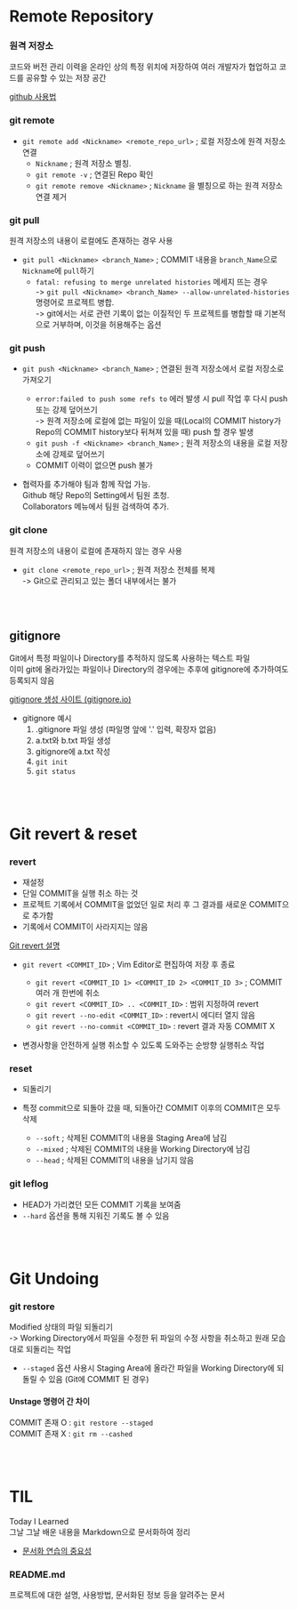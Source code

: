 # Remote Repository

### 원격 저장소

코드와 버전 관리 이력을 온라인 상의 특정 위치에 저장하여 여러 개발자가 협업하고 코드를 공유할 수 있는 저장 공간

[github 사용법](https://training.github.com/downloads/ko/github-git-cheat-sheet/)

### git remote

- `git remote add <Nickname> <remote_repo_url>` ; 로컬 저장소에 원격 저장소 연결
  - `Nickname` ; 원격 저장소 별칭.
  - `git remote -v` ; 연결된 Repo 확인
  - `git remote remove <Nickname>` ; `Nickname` 을 별칭으로 하는 원격 저장소 연결 제거

### git pull

원격 저장소의 내용이 로컬에도 존재하는 경우 사용

- `git pull <Nickname> <branch_Name>` ; COMMIT 내용을 `branch_Name`으로 `Nickname`에 `pull`하기
  - `fatal: refusing to merge unrelated histories` 메세지 뜨는 경우<br> -> `git pull <Nickname> <branch_Name> --allow-unrelated-histories` 명령어로 프로젝트 병합.<br>-> git에서는 서로 관련 기록이 없는 이질적인 두 프로젝트를 병합할 때 기본적으로 거부하며, 이것을 허용해주는 옵션

### git push

- `git push <Nickname> <branch_Name>` ; 연결된 원격 저장소에서 로컬 저장소로 가져오기

  - `error:failed to push some refs to` 에러 발생 시 pull 작업 후 다시 push 또는 강제 덮어쓰기
    <br>-> 원격 저장소에 로컬에 없는 파일이 있을 때(Local의 COMMIT history가 Repo의 COMMIT history보다 뒤쳐져 있을 때) push 할 경우 발생
  - `git push -f <Nickname> <branch_Name>` ; 원격 저장소의 내용을 로컬 저장소에 강제로 덮어쓰기
  - COMMIT 이력이 없으면 push 불가

- 협력자를 추가해야 팀과 함께 작업 가능.<br>Github 해당 Repo의 Setting에서 팀원 초청.<br>Collaborators 메뉴에서 팀원 검색하여 추가.

### git clone

원격 저장소의 내용이 로컬에 존재하지 않는 경우 사용

- `git clone <remote_repo_url>` ; 원격 저장소 전체를 복제
  <br>-> Git으로 관리되고 있는 폴더 내부에서는 불가

<br><br>

## gitignore

Git에서 특정 파일이나 Directory를 추적하지 않도록 사용하는 텍스트 파일
<br>이미 git에 올라가있는 파일이나 Directory의 경우에는 추후에 gitignore에 추가하여도 등록되지 않음

[gitignore 생성 사이트 (gitignore.io)](https://www.toptal.com/developers/gitignore/)

- gitignore 예시
  1. .gitignore 파일 생성 (파일명 앞에 '.' 입력, 확장자 없음)
  2. a.txt와 b.txt 파일 생성
  3. gitignore에 a.txt 작성
  4. `git init`
  5. `git status`

<br><br>

# Git revert & reset

### revert

- 재설정
- 단일 COMMIT을 실행 취소 하는 것
- 프로젝트 기록에서 COMMIT을 없었던 일로 처리 후 그 결과를 새로운 COMMIT으로 추가함
- 기록에서 COMMIT이 사라지지는 않음

[Git revert 설명](https://www.atlassian.com/git/tutorials/undoing-changes/git-revert)

- `git revert <COMMIT_ID>` ; Vim Editor로 편집하여 저장 후 종료

  - `git revert <COMMIT_ID 1> <COMMIT_ID 2> <COMMIT_ID 3>` ; COMMIT 여러 개 한번에 취소
  - `git revert <COMMIT_ID> .. <COMMIT_ID>` : 범위 지정하여 revert
  - `git revert --no-edit <COMMIT_ID>` : revert시 에디터 열지 않음
  - `git revert --no-commit <COMMIT_ID>` : revert 결과 자동 COMMIT X

- 변경사항을 안전하게 실행 취소할 수 있도록 도와주는 순방향 실행취소 작업

### reset

- 되돌리기
- 특정 commit으로 되돌아 갔을 때, 되돌아간 COMMIT 이후의 COMMIT은 모두 삭제

  - `--soft` ; 삭제된 COMMIT의 내용을 Staging Area에 남김
  - `--mixed` ; 삭제된 COMMIT의 내용을 Working Directory에 남김
  - `--head` ; 삭제된 COMMIT의 내용을 남기지 않음

### git leflog

- HEAD가 가리켰던 모든 COMMIT 기록을 보여줌
- `--hard` 옵션을 통해 지워진 기록도 볼 수 있음

<br><br>

# Git Undoing

### git restore

Modified 상태의 파일 되돌리기
<br>-> Working Directory에서 파일을 수정한 뒤 파일의 수정 사항을 취소하고 원래 모습대로 되돌리는 작업

- `--staged` 옵션 사용시 Staging Area에 올라간 파일을 Working Directory에 되돌릴 수 있음 (Git에 COMMIT 된 경우)

#### Unstage 명령어 간 차이

COMMIT 존재 O : `git restore --staged`<br>
COMMIT 존재 X : `git rm --cashed`

<br><br>

# TIL

Today I Learned<br>
그날 그날 배운 내용을 Markdown으로 문서화하여 정리

- [문서화 연습의 중요성](https://d2.naver.com/news/3435170)

### README.md

프로젝트에 대한 설명, 사용방법, 문서화된 정보 등을 알려주는 문서
